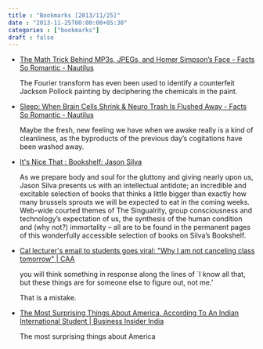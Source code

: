 ```yaml
---
title : "Bookmarks [2013/11/25]"
date : "2013-11-25T00:00:00+05:30"
categories : ["bookmarks"]
draft : false
---
```


-   [The Math Trick Behind MP3s, JPEGs, and Homer Simpson’s Face - Facts So Romantic - Nautilus](http://nautil.us/blog/the-math-trick-behind-mp3s-jpegs-and-homer-simpsons-face)

    The Fourier transform has even been used to identify a counterfeit
    Jackson Pollock painting by deciphering the chemicals in the paint.

-   [Sleep: When Brain Cells Shrink & Neuro Trash Is Flushed Away - Facts So Romantic - Nautilus](http://nautil.us/blog/sleep-when-brain-cells-shrink--neuro-trash-is-flushed-away)

    Maybe the fresh, new feeling we have when we awake really is a kind
    of cleanliness, as the byproducts of the previous day’s cogitations
    have been washed away.

-   [It's Nice That : Bookshelf: Jason Silva](http://www.itsnicethat.com/articles/bookshelf-jason-silva)

    As we prepare body and soul for the gluttony and giving nearly upon
    us, Jason Silva presents us with an intellectual antidote; an
    incredible and excitable selection of books that thinks a little
    bigger than exactly how many brussels sprouts we will be expected to
    eat in the coming weeks. Web-wide courted themes of The Singualrity,
    group consciousness and technology’s expectation of us, the
    synthesis of the human condition and (why not?) immortality – all
    are to be found in the permanent pages of this wonderfully
    accessible selection of books on Silva’s Bookshelf.

-   [Cal lecturer's email to students goes viral: "Why I am not canceling class tomorrow" | CAA](http://alumni.berkeley.edu/california-magazine/just-in/2013-11-21/cal-lecturers-email-students-goes-viral-why-i-am-not)

    you will think something in response along the lines of \`I know all
    that, but these things are for someone else to figure out, not me.’

    That is a mistake.

-   [The Most Surprising Things About America, According To An Indian International Student | Business Insider India](http://www.businessinsider.in/The-Most-Surprising-Things-About-America-According-To-An-Indian-International-Student/articleshow/22154725.cms)

    The most surprising things about America
